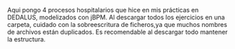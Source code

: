 Aqui pongo 4 procesos hospitalarios que hice en mis prácticas en DEDALUS, modelizados con jBPM.
Al descargar todos los ejercicios en una carpeta, cuidado con la sobreescritura de ficheros,ya que muchos nombres de archivos están duplicados.
Es recomendable al descargar todo mantener la estructura.
